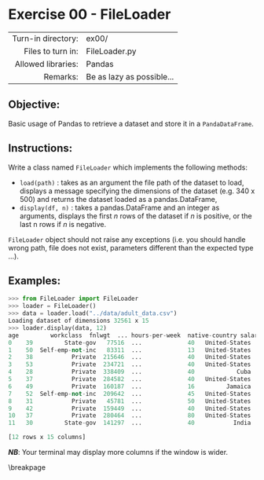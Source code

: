 # Exercise 00 - FileLoader
|                         |                    |
| -----------------------:| ------------------ |
|   Turn-in directory:    |  ex00/             |
|   Files to turn in:     |  FileLoader.py     |
|   Allowed libraries:    |  Pandas            |
|   Remarks:              |  Be as lazy as possible...|

## Objective:
Basic usage of Pandas to retrieve a dataset and store it in a ```PandaDataFrame```.

## Instructions:
Write a class named `FileLoader` which implements the following methods:  
* `load(path)` : takes as an argument the file path of the dataset to load, displays a message specifying the dimensions of the dataset (e.g. 340 x 500) and returns the dataset loaded as a pandas.DataFrame,
* `display(df, n)` : takes a pandas.DataFrame and an integer as arguments, displays the first $n$ rows of the dataset if $n$ is positive, or the last n rows if $n$ is negative.  

`FileLoader` object should not raise any exceptions (i.e. you should handle wrong path, file does not exist, parameters different than the expected type ...).

## Examples:
```python
>>> from FileLoader import FileLoader
>>> loader = FileLoader()
>>> data = loader.load("../data/adult_data.csv")
Loading dataset of dimensions 32561 x 15
>>> loader.display(data, 12)
age         workclass  fnlwgt  ... hours-per-week  native-country salary
0    39         State-gov   77516  ...             40   United-States  <=50K
1    50  Self-emp-not-inc   83311  ...             13   United-States  <=50K
2    38           Private  215646  ...             40   United-States  <=50K
3    53           Private  234721  ...             40   United-States  <=50K
4    28           Private  338409  ...             40            Cuba  <=50K
5    37           Private  284582  ...             40   United-States  <=50K
6    49           Private  160187  ...             16         Jamaica  <=50K
7    52  Self-emp-not-inc  209642  ...             45   United-States   >50K
8    31           Private   45781  ...             50   United-States   >50K
9    42           Private  159449  ...             40   United-States   >50K
10   37           Private  280464  ...             80   United-States   >50K
11   30         State-gov  141297  ...             40           India   >50K

[12 rows x 15 columns]
```

***NB***: Your terminal may display more columns if the window is wider.

\breakpage
